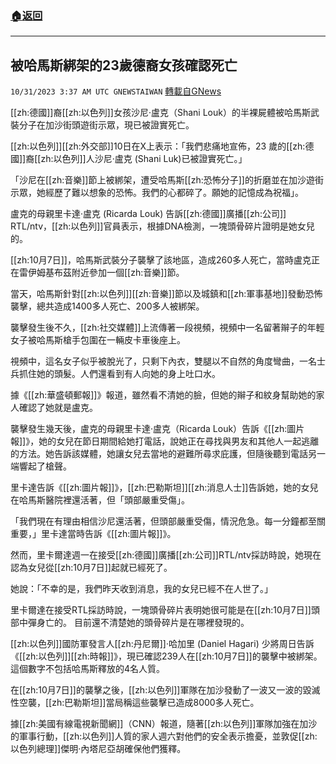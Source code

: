 ###  [:house:返回](README.md)
---


## 被哈馬斯綁架的23歲德裔女孩確認死亡
`10/31/2023 3:37 AM UTC GNEWSTAIWAN` [轉載自GNews](https://gnews.org/articles/1901878)



 [[zh:德國]]裔[[zh:以色列]]女孩沙尼·盧克（Shani Louk）的半裸屍體被哈馬斯武裝分子在加沙街頭遊街示眾，現已被證實死亡。  

[[zh:以色列]][[zh:外交部]]10日在X上表示：「我們悲痛地宣佈，23 歲的[[zh:德國]]裔[[zh:以色列]]人沙尼·盧克 (Shani Luk)已被證實死亡。」 

  

「沙尼在[[zh:音樂]]節上被綁架，遭受哈馬斯[[zh:恐怖分子]]的折磨並在加沙遊街示眾，她經歷了難以想象的恐怖。我們的心都碎了。願她的記憶成為祝福」。

  

盧克的母親里卡達·盧克 (Ricarda Louk) 告訴[[zh:德國]]廣播[[zh:公司]] RTL/ntv，[[zh:以色列]]官員表示，根據DNA檢測，一塊頭骨碎片證明是她女兒的。

  

[[zh:10月7日]]，哈馬斯武裝分子襲擊了該地區，造成260多人死亡，當時盧克正在雷伊姆基布茲附近參加一個[[zh:音樂]]節。

  

當天，哈馬斯針對[[zh:以色列]][[zh:音樂]]節以及城鎮和[[zh:軍事基地]]發動恐怖襲擊，總共造成1400多人死亡、200多人被綁架。 

  

襲擊發生後不久，[[zh:社交媒體]]上流傳著一段視頻，視頻中一名留著辮子的年輕女子被哈馬斯槍手包圍在一輛皮卡車後座上。

  

視頻中，這名女子似乎被脫光了，只剩下內衣，雙腿以不自然的角度彎曲，一名士兵抓住她的頭髮。人們還看到有人向她的身上吐口水。

  

據《[[zh:華盛頓郵報]]》報道，雖然看不清她的臉，但她的辮子和紋身幫助她的家人確認了她就是盧克。

  

襲擊發生幾天後，盧克的母親里卡達·盧克（Ricarda Louk）告訴《[[zh:圖片報]]》，她的女兒在節日期間給她打電話，說她正在尋找與男友和其他人一起逃離的方法。她告訴該媒體，她讓女兒去當地的避難所尋求庇護，但隨後聽到電話另一端響起了槍聲。

  

里卡達告訴《[[zh:圖片報]]》，[[zh:巴勒斯坦]][[zh:消息人士]]告訴她，她的女兒在哈馬斯醫院裡還活著，但「頭部嚴重受傷」。

  

「我們現在有理由相信沙尼還活著，但頭部嚴重受傷，情況危急。每一分鐘都至關重要，」里卡達當時告訴《[[zh:圖片報]]》。

  

然而，里卡爾達週一在接受[[zh:德國]]廣播[[zh:公司]]RTL/ntv採訪時說，她現在認為女兒從[[zh:10月7日]]起就已經死了。

  

她說：「不幸的是，我們昨天收到消息，我的女兒已經不在人世了。」

  

里卡爾達在接受RTL採訪時說，一塊頭骨碎片表明她很可能是在[[zh:10月7日]]頭部中彈身亡的。 目前還不清楚她的頭骨碎片是在哪裡發現的。

  

[[zh:以色列]]國防軍發言人[[zh:丹尼爾]]·哈加里 (Daniel Hagari) 少將周日告訴《[[zh:以色列]][[zh:時報]]》，現已確認239人在[[zh:10月7日]]的襲擊中被綁架。這個數字不包括哈馬斯釋放的4名人質。 

  

在[[zh:10月7日]]的襲擊之後，[[zh:以色列]]軍隊在加沙發動了一波又一波的毀滅性空襲，[[zh:巴勒斯坦]]當局稱這些襲擊已造成8000多人死亡。

  

據[[zh:美國有線電視新聞網]]（CNN）報道，隨著[[zh:以色列]]軍隊加強在加沙的軍事行動，[[zh:以色列]]人質的家人週六對他們的安全表示擔憂，並敦促[[zh:以色列總理]]傑明·內塔尼亞胡確保他們獲釋。
